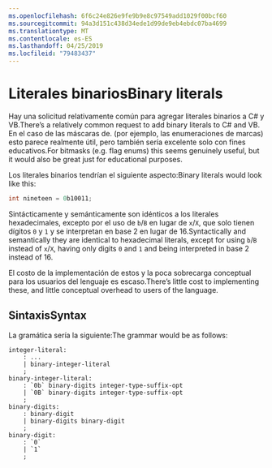 ```yaml
---
ms.openlocfilehash: 6f6c24e826e9fe9b9e8c97549add1029f00bcf60
ms.sourcegitcommit: 94a3d151c438d34ede1d99de9eb4ebdc07ba4699
ms.translationtype: MT
ms.contentlocale: es-ES
ms.lasthandoff: 04/25/2019
ms.locfileid: "79483437"
---
```

# <a name="binary-literals"></a><span data-ttu-id="a55b9-101">Literales binarios</span><span class="sxs-lookup"><span data-stu-id="a55b9-101">Binary literals</span></span>

<span data-ttu-id="a55b9-102">Hay una solicitud relativamente común para agregar literales binarios a C# y VB.</span><span class="sxs-lookup"><span data-stu-id="a55b9-102">There’s a relatively common request to add binary literals to C# and VB.</span></span> <span data-ttu-id="a55b9-103">En el caso de las máscaras de. (por ejemplo, las enumeraciones de marcas) esto parece realmente útil, pero también sería excelente solo con fines educativos.</span><span class="sxs-lookup"><span data-stu-id="a55b9-103">For bitmasks (e.g. flag enums) this seems genuinely useful, but it would also be great just for educational purposes.</span></span>

<span data-ttu-id="a55b9-104">Los literales binarios tendrían el siguiente aspecto:</span><span class="sxs-lookup"><span data-stu-id="a55b9-104">Binary literals would look like this:</span></span>

```csharp
int nineteen = 0b10011;
```

<span data-ttu-id="a55b9-105">Sintácticamente y semánticamente son idénticos a los literales hexadecimales, excepto por el uso de `b`/`B` en lugar de `x`/`X`, que solo tienen dígitos `0` y `1` y se interpretan en base 2 en lugar de 16.</span><span class="sxs-lookup"><span data-stu-id="a55b9-105">Syntactically and semantically they are identical to hexadecimal literals, except for using `b`/`B` instead of `x`/`X`, having only digits `0` and `1` and being interpreted in base 2 instead of 16.</span></span>

<span data-ttu-id="a55b9-106">El costo de la implementación de estos y la poca sobrecarga conceptual para los usuarios del lenguaje es escaso.</span><span class="sxs-lookup"><span data-stu-id="a55b9-106">There’s little cost to implementing these, and little conceptual overhead to users of the language.</span></span>

## <a name="syntax"></a><span data-ttu-id="a55b9-107">Sintaxis</span><span class="sxs-lookup"><span data-stu-id="a55b9-107">Syntax</span></span>

<span data-ttu-id="a55b9-108">La gramática sería la siguiente:</span><span class="sxs-lookup"><span data-stu-id="a55b9-108">The grammar would be as follows:</span></span>

```antlr
integer-literal:
    : ...
    | binary-integer-literal
    ;
binary-integer-literal:
    : `0b` binary-digits integer-type-suffix-opt
    | `0B` binary-digits integer-type-suffix-opt
    ;
binary-digits:
    : binary-digit
    | binary-digits binary-digit
    ;
binary-digit:
    : `0`
    | `1`
    ;
```
